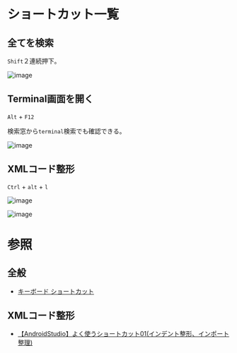 # ショートカット一覧

## 全てを検索

`Shift`２連続押下。

![image](https://user-images.githubusercontent.com/85177462/147402364-65cbe6d0-4705-4dee-b1f2-38100e0e3494.png)

## Terminal画面を開く

`Alt` + `F12`

検索窓から`terminal`検索でも確認できる。

![image](https://user-images.githubusercontent.com/85177462/147402381-167693be-a7c8-4f64-8eab-77b2946581fc.png)


## XMLコード整形

`Ctrl` + `alt` + `l`

![image](https://user-images.githubusercontent.com/85177462/126858051-16bd1cf1-7f5a-4315-a565-0de69fdae41f.png)

![image](https://user-images.githubusercontent.com/85177462/126858069-8babddd3-5642-4bcd-bec3-ba25baf9744a.png)

# 参照
## 全般
- [キーボード ショートカット](https://developer.android.com/studio/intro/keyboard-shortcuts?hl=ja)

## XMLコード整形
- [【AndroidStudio】よく使うショートカット01(インデント整形、インポート整理)](https://qiita.com/Nana_777/items/637273b81e2d1b55c3bb)